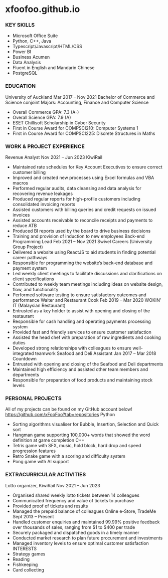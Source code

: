 # xfoofoo.github.io

### KEY SKILLS
- Microsoft Office Suite
- Python, C++, Java
- Typescript/Javascript/HTML/CSS
- Power BI
- Business Acumen
- Data Analysis
- Fluent in English and Mandarin Chinese
- PostgreSQL

### EDUCATION
University of Auckland Mar 2017 – Nov 2021
Bachelor of Commerce and Science conjoint
Majors: Accounting, Finance and Computer Science
- Overall Commerce GPA: 7.3 (A-)
- Overall Science GPA: 7.9 (A)
- ESET Chillisoft Scholarship in Cyber Security
- First in Course Award for COMPSCI210: Computer Systems 1
- First in Course Award for COMPSCI225: Discrete Structures in Maths

### WORK & PROJECT EXPERIENCE
Revenue Analyst Nov 2021 – Jun 2023
KiwiRail
- Maintained rate schedules for Key Account Executives to ensure correct customer billing
- Improved and created new processes using Excel formulas and VBA macros
- Performed regular audits, data cleansing and data analysis for recovering revenue leakages
- Produced regular reports for high-profile customers including consolidated invoicing reports
- Assisted customers with billing queries and credit requests on issued invoices
- Assisted accounts receivable to reconcile receipts and payments to reduce ATB
- Produced BI reports used by the board to drive business decisions
- Training and provision of induction to new employees
Back-end Programming Lead Feb 2021 – Nov 2021
Swivel Careers (University Group Project)
- Delivered a website using ReactJS to aid students in finding potential career pathways
- Responsible for programming the website’s back-end database and payment system
- Led weekly client meetings to facilitate discussions and clarifications on client specifications
- Contributed to weekly team meetings including ideas on website design, flow, and functionality
- Performed software testing to ensure satisfactory outcomes and performance
Waiter and Restaurant Cook Feb 2019 – Mar 2020
WOKIN’ IT (Malaysian Restaurant)
- Entrusted as a key holder to assist with opening and closing of the restaurant
- Responsible for cash handling and operating payments processing system
- Provided fast and friendly services to ensure customer satisfaction
- Assisted the head chef with preparation of raw ingredients and cooking duties
- Developed strong relationships with colleagues to ensure well-integrated teamwork
Seafood and Deli Assistant Jan 2017 – Mar 2018
Countdown
- Entrusted with opening and closing of the Seafood and Deli departments
- Maintained high efficiency and assisted other team members and departments
- Responsible for preparation of food products and maintaining stock levels

### PERSONAL PROJECTS
All of my projects can be found on my GitHub account below!
https://github.com/xFooFoo?tab=repositories
Python
- Sorting algorithms visualiser for Bubble, Insertion, Selection and Quick sort
- Hangman game supporting 100,000+ words that showed the word definition at game
completion
C++
- Tetris game with SFX, music, hold block, hard drop and speed progression features
- Retro Snake game with a scoring and difficulty system
- Pong game with AI support

### EXTRACURRICULAR ACTIVITIES
Lotto organizer, KiwiRail Nov 2021 – Jun 2023
- Organised shared weekly lotto tickets between 14 colleagues
- Communicated frequency and value of tickets to purchase
- Provided proof of tickets and results
- Managed the prepaid balance of colleagues
Online e-Store, TradeMe Sept 2013 – Present
- Handled customer enquiries and maintained 99.99% positive feedback over thousands of sales,
ranging from $1 to $400 per trade
- Securely packaged and dispatched goods in a timely manner
- Conducted market research to plan future procurement and investments
- Managed inventory levels to ensure optimal customer satisfaction
INTERESTS
- Strategy games
- Reading
- Fishkeeping
- Card collecting
